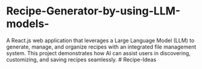 # Recipe-Generator-by-using-LLM-models-
A React.js web application that leverages a Large Language Model (LLM) to generate, manage, and organize recipes with an integrated file management system. This project demonstrates how AI can assist users in discovering, customizing, and saving recipes seamlessly.
#   R e c i p e - I d e a s  
 